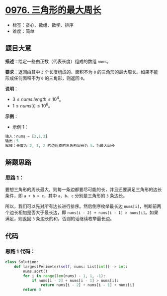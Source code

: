 # [0976. 三角形的最大周长](https://leetcode.cn/problems/largest-perimeter-triangle/)

- 标签：贪心、数组、数学、排序
- 难度：简单

## 题目大意

**描述**：给定一些由正数（代表长度）组成的数组 `nums`。

**要求**：返回由其中 `3` 个长度组成的、面积不为 `0` 的三角形的最大周长。如果不能形成任何面积不为 `0` 的三角形，则返回 `0`。

**说明**：

- $3 \le nums.length \le 10^4$。
- $1 \le nums[i] \le 10^6$。

**示例**：

- 示例 1：

```Python
输入：nums = [2,1,2]
输出：5
解释：长度为 2, 1, 2 的边组成的三角形周长为 5，为最大周长
```

## 解题思路

### 思路 1：

要想三角形的周长最大，则每一条边都要尽可能的长，并且还要满足三角形的边长条件，即 `a + b > c`，其中 `a`、`b`、`c` 分别是三角形的 `3` 条边长。

所以，我们可以先对所有边长进行排序。然后倒序枚举最长边 `nums[i]`，判断前两个边长相加是否大于最长边，即 `nums[i - 2] + nums[i - 1] > nums[i]`。如果满足，则返回 `3` 条边长的和，否则的话继续枚举最长边。

## 代码

### 思路 1 代码：

```Python
class Solution:
    def largestPerimeter(self, nums: List[int]) -> int:
        nums.sort()
        for i in range(len(nums) - 1, 1, -1):
            if nums[i - 2] + nums[i - 1] > nums[i]:
                return nums[i - 2] + nums[i - 1] + nums[i]
        return 0
```

